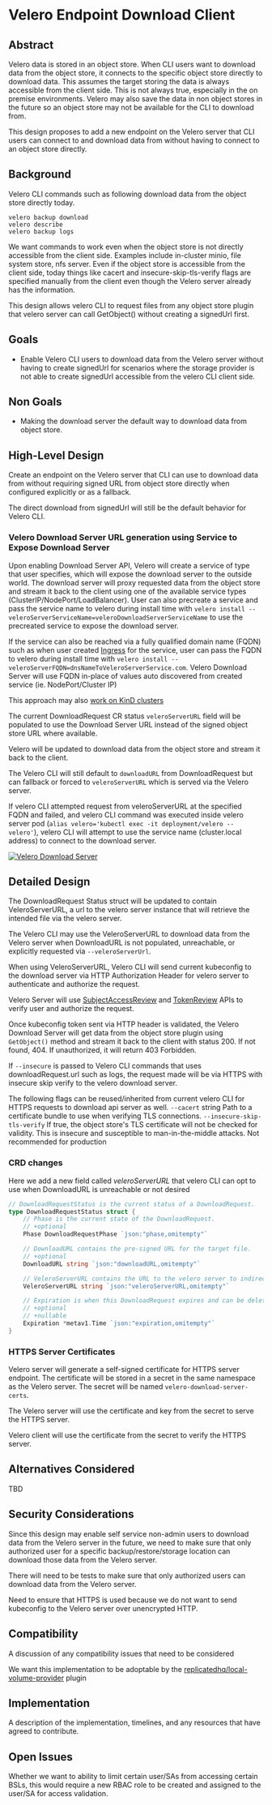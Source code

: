 # Velero Endpoint Download Client

## Abstract

<!-- One to two sentences that describes the goal of this proposal and the problem being solved by the proposed change.
The reader should be able to tell by the title, and the opening paragraph, if this document is relevant to them. -->
Velero data is stored in an object store.
When CLI users want to download data from the object store, it connects to the specific object store directly to download data.
This assumes the target storing the data is always accessible from the client side. This is not always true, especially in the on premise environments.
Velero may also save the data in non object stores in the future so an object store may not be available for the CLI to download from.

This design proposes to add a new endpoint on the Velero server that CLI users can connect to and download data from without having to connect to an object store directly.

## Background
Velero CLI commands such as following download data from the object store directly today.
```
velero backup download
velero describe
velero backup logs
```
We want commands to work even when the object store is not directly accessible from the client side. Examples include in-cluster minio, file system store, nfs server.
Even if the object store is accessible from the client side, today things like cacert and insecure-skip-tls-verify flags are specified manually from the client even though the Velero server already has the information.

This design allows velero CLI to request files from any object store plugin that velero server can call GetObject() without creating a signedUrl first.
## Goals
- Enable Velero CLI users to download data from the Velero server without having to create signedUrl for scenarios where the storage provider is not able to create signedUrl accessible from the velero CLI client side.

## Non Goals
- Making the download server the default way to download data from object store.

## High-Level Design
Create an endpoint on the Velero server that CLI can use to download data from without requiring signed URL from object store directly when configured explicitly or as a fallback.

The direct download from signedUrl will still be the default behavior for Velero CLI.

### Velero Download Server URL generation using Service to Expose Download Server

Upon enabling Download Server API, Velero will create a service of type that user specifies, which will expose the download server to the outside world. The download server will proxy requested data from the object store and stream it back to the client using one of the available service types (ClusterIP/NodePort/LoadBalancer). User can also precreate a service and pass the service name to velero during install time with `velero install --veleroServerServiceName=veleroDownloadServerServiceName` to use the precreated service to expose the download server.

If the service can also be reached via a fully qualified domain name (FQDN) such as when user created [Ingress](https://kubernetes.io/docs/concepts/services-networking/ingress/) for the service, user can pass the FQDN to velero during install time with `velero install --veleroServerFQDN=dnsNameToVeleroServerService.com`. Velero Download Server will use FQDN in-place of values auto discovered from created service (ie. NodePort/Cluster IP)

This approach may also [work on KinD clusters](https://kind.sigs.k8s.io/docs/user/loadbalancer/)

The current DownloadRequest CR status `veleroServerURL` field will be populated to use the Download Server URL instead of the signed object store URL where available.

Velero will be updated to download data from the object store and stream it back to the client.

The Velero CLI will still default to `downloadURL` from DownloadRequest but can fallback or forced to `veleroServerURL` which is served via the Velero server.

If velero CLI attempted request from veleroServerURL at the specified FQDN and failed, and velero CLI command was executed inside velero server pod (`alias velero='kubectl exec -it deployment/velero -- velero'`), velero CLI will attempt to use the service name (cluster.local address) to connect to the download server.

[![Velero Download Server](VeleroDownloadServer.jpg)](VeleroDownloadServer.jpg)

## Detailed Design
<!-- A detailed design describing how the changes to the product should be made.

The names of types, fields, interfaces, and methods should be agreed on here, not debated in code review.
The same applies to changes in CRDs, YAML examples, and so on.

Ideally the changes should be made in sequence so that the work required to implement this design can be done incrementally, possibly in parallel. -->

<!-- What we do with the download url -->
The DownloadRequest Status struct will be updated to contain VeleroServerURL, a url to the velero server instance that will retrieve the intended file via the velero server.

The Velero CLI may use the VeleroServerURL to download data from the Velero server when DownloadURL is not populated, unreachable, or explicitly requested via `--veleroServerUrl`.

When using VeleroServerURL, Velero CLI will send current kubeconfig to the download server via HTTP Authorization Header for velero server to authenticate and authorize the request.

Velero Server will use [SubjectAccessReview](https://kubernetes.io/docs/reference/kubernetes-api/authorization-resources/subject-access-review-v1/) and [TokenReview](https://kubernetes.io/docs/reference/kubernetes-api/authentication-resources/token-review-v1/) APIs to verify user and authorize the request.

Once kubeconfig token sent via HTTP header is validated, the Velero Download Server will get data from the object store plugin using `GetObject()` method and stream it back to the client with status 200. If not found, 404. If unauthorized, it will return 403 Forbidden.

If `--insecure` is passed to Velero CLI commands that uses downloadRequest.url such as logs, the request made will be via HTTPS with insecure skip verify to the velero download server.

The following flags can be reused/inherited from current velero CLI for HTTPS requests to download api server as well.
    `--cacert` string              Path to a certificate bundle to use when verifying TLS connections.
    `--insecure-skip-tls-verify`   If true, the object store's TLS certificate will not be checked for validity. This is insecure and susceptible to man-in-the-middle attacks. Not recommended for production

### CRD changes
Here we add a new field called *veleroServerURL* that velero CLI can opt to use when DownloadURL is unreachable or not desired
```go
// DownloadRequestStatus is the current status of a DownloadRequest.
type DownloadRequestStatus struct {
	// Phase is the current state of the DownloadRequest.
	// +optional
	Phase DownloadRequestPhase `json:"phase,omitempty"`

	// DownloadURL contains the pre-signed URL for the target file.
	// +optional
	DownloadURL string `json:"downloadURL,omitempty"`

	// VeleroServerURL contains the URL to the velero server to indirectly request file from backup storage location
	VeleroServerURL string `json:"veleroServerURL,omitempty"`

	// Expiration is when this DownloadRequest expires and can be deleted by the system.
	// +optional
	// +nullable
	Expiration *metav1.Time `json:"expiration,omitempty"`
}
```
### HTTPS Server Certificates
Velero server will generate a self-signed certificate for HTTPS server endpoint. The certificate will be stored in a secret in the same namespace as the Velero server. The secret will be named `velero-download-server-certs`.

The Velero server will use the certificate and key from the secret to serve the HTTPS server.

Velero client will use the certificate from the secret to verify the HTTPS server.
## Alternatives Considered
<!-- If there are alternative high level or detailed designs that were not pursued they should be called out here with a brief explanation of why they were not pursued. -->
TBD

## Security Considerations
<!-- If this proposal has an impact to the security of the product, its users, or data stored or transmitted via the product, they must be addressed here. -->
Since this design may enable self service non-admin users to download data from the Velero server in the future, we need to make sure that only authorized user for a specific backup/restore/storage location can download those data from the Velero server.

There will need to be tests to make sure that only authorized users can download data from the Velero server.

Need to ensure that HTTPS is used because we do not want to send kubeconfig to the Velero server over unencrypted HTTP.

## Compatibility
A discussion of any compatibility issues that need to be considered

We want this implementation to be adoptable by the [replicatedhq/local-volume-provider](https://github.com/replicatedhq/local-volume-provider/) plugin

## Implementation
A description of the implementation, timelines, and any resources that have agreed to contribute.

## Open Issues
<!-- A discussion of issues relating to this proposal for which the author does not know the solution. This section may be omitted if there are none. -->

Whether we want to ability to limit certain user/SAs from accessing certain BSLs, this would require a new RBAC role to be created and assigned to the user/SA for access validation.

